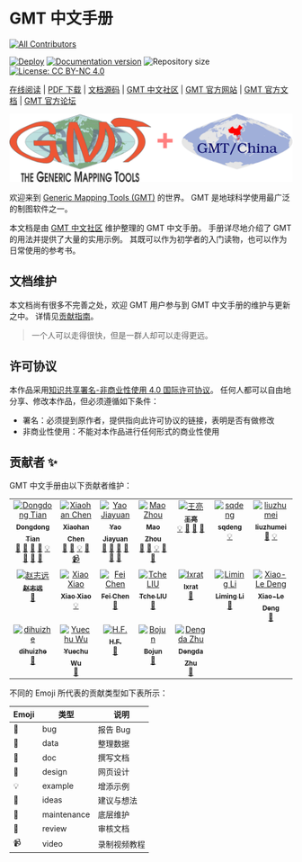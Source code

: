 # GMT 中文手册
<!-- ALL-CONTRIBUTORS-BADGE:START - Do not remove or modify this section -->
[![All Contributors](https://img.shields.io/badge/all_contributors-19-orange.svg?style=flat-square)](#contributors-)
<!-- ALL-CONTRIBUTORS-BADGE:END -->
[![Deploy](https://github.com/gmt-china/GMT_docs/actions/workflows/deploy.yml/badge.svg)](https://github.com/gmt-china/GMT_docs/actions/workflows/deploy.yml)
[![Documentation version](https://img.shields.io/badge/版本-v6.6-blue.svg)](https://docs.gmt-china.org/latest/)
![Repository size](https://img.shields.io/github/repo-size/gmt-china/GMT_Docs)
[![License: CC BY-NC 4.0](https://img.shields.io/badge/License-CC%20BY--NC%204.0-blue.svg)](https://creativecommons.org/licenses/by-nc/4.0/deed.zh-hans)

[在线阅读](https://docs.gmt-china.org/latest/) |
[PDF 下载](https://docs.gmt-china.org/latest/GMT_docs.pdf) |
[文档源码](https://github.com/gmt-china/GMT_Docs) |
[GMT 中文社区](https://gmt-china.org) |
[GMT 官方网站](https://www.generic-mapping-tools.org) |
[GMT 官方文档](https://docs.generic-mapping-tools.org) |
[GMT 官方论坛](https://forum.generic-mapping-tools.org/)

![GMT/China logo](https://raw.githubusercontent.com/gmt-china/logo/master/gmt-china-combined-logo.png)

欢迎来到 [Generic Mapping Tools (GMT)](https://www.generic-mapping-tools.org) 的世界。
GMT 是地球科学使用最广泛的制图软件之一。

本文档是由 [GMT 中文社区](https://gmt-china.org) 维护整理的 GMT 中文手册。
手册详尽地介绍了 GMT 的用法并提供了大量的实用示例。
其既可以作为初学者的入门读物，也可以作为日常使用的参考书。

## 文档维护

本文档尚有很多不完善之处，欢迎 GMT 用户参与到 GMT 中文手册的维护与更新之中。
详情见[贡献指南](https://docs.gmt-china.org/latest/contributing)。

> 一个人可以走得很快，但是一群人却可以走得更远。

## 许可协议

本作品采用[知识共享署名-非商业性使用 4.0 国际许可协议](http://creativecommons.org/licenses/by-nc/4.0/)。
任何人都可以自由地分享、修改本作品，但必须遵循如下条件：

- 署名：必须提到原作者，提供指向此许可协议的链接，表明是否有做修改
- 非商业性使用：不能对本作品进行任何形式的商业性使用

## 贡献者 ✨

GMT 中文手册由以下贡献者维护：

<!-- ALL-CONTRIBUTORS-LIST:START - Do not remove or modify this section -->
<!-- prettier-ignore-start -->
<!-- markdownlint-disable -->
<table>
  <tbody>
    <tr>
      <td align="center" valign="top" width="14.28%"><a href="https://seisman.info"><img src="https://avatars.githubusercontent.com/u/3974108?v=4?s=100" width="100px;" alt="Dongdong Tian"/><br /><sub><b>Dongdong Tian</b></sub></a><br /><a href="#ideas-seisman" title="Ideas, Planning, & Feedback">🤔</a> <a href="#maintenance-seisman" title="Maintenance">🚧</a> <a href="https://github.com/gmt-china/GMT_docs/issues?q=author%3Aseisman" title="Bug reports">🐛</a> <a href="https://github.com/gmt-china/GMT_docs/commits?author=seisman" title="Documentation">📖</a> <a href="#example-seisman" title="Examples">💡</a> <a href="https://github.com/gmt-china/GMT_docs/pulls?q=is%3Apr+reviewed-by%3Aseisman" title="Reviewed Pull Requests">👀</a> <a href="#data-seisman" title="Data">🔣</a> <a href="#design-seisman" title="Design">🎨</a></td>
      <td align="center" valign="top" width="14.28%"><a href="https://github.com/CovMat"><img src="https://avatars.githubusercontent.com/u/26203721?v=4?s=100" width="100px;" alt="Xiaohan Chen"/><br /><sub><b>Xiaohan Chen</b></sub></a><br /><a href="https://github.com/gmt-china/GMT_docs/issues?q=author%3ACovMat" title="Bug reports">🐛</a> <a href="https://github.com/gmt-china/GMT_docs/commits?author=CovMat" title="Documentation">📖</a> <a href="#example-CovMat" title="Examples">💡</a> <a href="https://github.com/gmt-china/GMT_docs/pulls?q=is%3Apr+reviewed-by%3ACovMat" title="Reviewed Pull Requests">👀</a> <a href="#video-CovMat" title="Videos">📹</a></td>
      <td align="center" valign="top" width="14.28%"><a href="https://core-man.github.io/academic/"><img src="https://avatars.githubusercontent.com/u/50591376?v=4?s=100" width="100px;" alt="Yao Jiayuan"/><br /><sub><b>Yao Jiayuan</b></sub></a><br /><a href="https://github.com/gmt-china/GMT_docs/issues?q=author%3Acore-man" title="Bug reports">🐛</a> <a href="#data-core-man" title="Data">🔣</a> <a href="https://github.com/gmt-china/GMT_docs/commits?author=core-man" title="Documentation">📖</a> <a href="#design-core-man" title="Design">🎨</a> <a href="#ideas-core-man" title="Ideas, Planning, & Feedback">🤔</a> <a href="https://github.com/gmt-china/GMT_docs/pulls?q=is%3Apr+reviewed-by%3Acore-man" title="Reviewed Pull Requests">👀</a></td>
      <td align="center" valign="top" width="14.28%"><a href="https://github.com/ZMAlt"><img src="https://avatars.githubusercontent.com/u/35285040?v=4?s=100" width="100px;" alt="Mao Zhou"/><br /><sub><b>Mao Zhou</b></sub></a><br /><a href="https://github.com/gmt-china/GMT_docs/commits?author=ZMAlt" title="Documentation">📖</a> <a href="https://github.com/gmt-china/GMT_docs/pulls?q=is%3Apr+reviewed-by%3AZMAlt" title="Reviewed Pull Requests">👀</a> <a href="#example-ZMAlt" title="Examples">💡</a> <a href="#ideas-ZMAlt" title="Ideas, Planning, & Feedback">🤔</a> <a href="https://github.com/gmt-china/GMT_docs/issues?q=author%3AZMAlt" title="Bug reports">🐛</a></td>
      <td align="center" valign="top" width="14.28%"><a href="https://github.com/wangliang1989"><img src="https://avatars.githubusercontent.com/u/12059719?v=4?s=100" width="100px;" alt="王亮"/><br /><sub><b>王亮</b></sub></a><br /><a href="#example-wangliang1989" title="Examples">💡</a> <a href="#ideas-wangliang1989" title="Ideas, Planning, & Feedback">🤔</a> <a href="https://github.com/gmt-china/GMT_docs/commits?author=wangliang1989" title="Documentation">📖</a> <a href="https://github.com/gmt-china/GMT_docs/pulls?q=is%3Apr+reviewed-by%3Awangliang1989" title="Reviewed Pull Requests">👀</a></td>
      <td align="center" valign="top" width="14.28%"><a href="https://github.com/sqdeng"><img src="https://avatars.githubusercontent.com/u/23623969?v=4?s=100" width="100px;" alt="sqdeng"/><br /><sub><b>sqdeng</b></sub></a><br /><a href="#example-sqdeng" title="Examples">💡</a></td>
      <td align="center" valign="top" width="14.28%"><a href="https://github.com/liuzhumei"><img src="https://avatars.githubusercontent.com/u/10167345?v=4?s=100" width="100px;" alt="liuzhumei"/><br /><sub><b>liuzhumei</b></sub></a><br /><a href="https://github.com/gmt-china/GMT_docs/issues?q=author%3Aliuzhumei" title="Bug reports">🐛</a> <a href="#example-liuzhumei" title="Examples">💡</a></td>
    </tr>
    <tr>
      <td align="center" valign="top" width="14.28%"><a href="https://github.com/zhaozhiyuan1989"><img src="https://avatars.githubusercontent.com/u/23535406?v=4?s=100" width="100px;" alt="赵志远"/><br /><sub><b>赵志远</b></sub></a><br /><a href="https://github.com/gmt-china/GMT_docs/issues?q=author%3Azhaozhiyuan1989" title="Bug reports">🐛</a></td>
      <td align="center" valign="top" width="14.28%"><a href="https://seispider.top/"><img src="https://avatars.githubusercontent.com/u/19745601?v=4?s=100" width="100px;" alt="Xiao Xiao"/><br /><sub><b>Xiao Xiao</b></sub></a><br /><a href="#example-SeisPider" title="Examples">💡</a></td>
      <td align="center" valign="top" width="14.28%"><a href="https://github.com/ohaiyofei"><img src="https://avatars.githubusercontent.com/u/14980765?v=4?s=100" width="100px;" alt="Fei Chen"/><br /><sub><b>Fei Chen</b></sub></a><br /><a href="https://github.com/gmt-china/GMT_docs/issues?q=author%3Aohaiyofei" title="Bug reports">🐛</a></td>
      <td align="center" valign="top" width="14.28%"><a href="https://tchel.github.io"><img src="https://avatars.githubusercontent.com/u/20499442?v=4?s=100" width="100px;" alt="Tche LIU"/><br /><sub><b>Tche LIU</b></sub></a><br /><a href="https://github.com/gmt-china/GMT_docs/issues?q=author%3ATcheL" title="Bug reports">🐛</a></td>
      <td align="center" valign="top" width="14.28%"><a href="https://github.com/lxrat"><img src="https://avatars.githubusercontent.com/u/26783212?v=4?s=100" width="100px;" alt="lxrat"/><br /><sub><b>lxrat</b></sub></a><br /><a href="https://github.com/gmt-china/GMT_docs/issues?q=author%3Alxrat" title="Bug reports">🐛</a></td>
      <td align="center" valign="top" width="14.28%"><a href="https://github.com/cugliming"><img src="https://avatars.githubusercontent.com/u/32346042?v=4?s=100" width="100px;" alt="Liming Li"/><br /><sub><b>Liming Li</b></sub></a><br /><a href="https://github.com/gmt-china/GMT_docs/commits?author=cugliming" title="Documentation">📖</a></td>
      <td align="center" valign="top" width="14.28%"><a href="https://xiaoledeng.github.io/publications/"><img src="https://avatars.githubusercontent.com/u/7454909?v=4?s=100" width="100px;" alt="Xiao-Le Deng"/><br /><sub><b>Xiao-Le Deng</b></sub></a><br /><a href="https://github.com/gmt-china/GMT_docs/issues?q=author%3Axiaoledeng" title="Bug reports">🐛</a></td>
    </tr>
    <tr>
      <td align="center" valign="top" width="14.28%"><a href="https://github.com/dihuizhe"><img src="https://avatars.githubusercontent.com/u/51852716?v=4?s=100" width="100px;" alt="dihuizhe"/><br /><sub><b>dihuizhe</b></sub></a><br /><a href="https://github.com/gmt-china/GMT_docs/issues?q=author%3Adihuizhe" title="Bug reports">🐛</a></td>
      <td align="center" valign="top" width="14.28%"><a href="https://github.com/SeisPiano"><img src="https://avatars.githubusercontent.com/u/107676207?v=4?s=100" width="100px;" alt="Yuechu Wu"/><br /><sub><b>Yuechu Wu</b></sub></a><br /><a href="https://github.com/gmt-china/GMT_docs/commits?author=SeisPiano" title="Documentation">📖</a></td>
      <td align="center" valign="top" width="14.28%"><a href="http://blog.rampant.life"><img src="https://avatars.githubusercontent.com/u/5670700?v=4?s=100" width="100px;" alt="H.F."/><br /><sub><b>H.F.</b></sub></a><br /><a href="https://github.com/gmt-china/GMT_docs/issues?q=author%3AJiangXL" title="Bug reports">🐛</a></td>
      <td align="center" valign="top" width="14.28%"><a href="http://berginjay.github.io"><img src="https://avatars.githubusercontent.com/u/30320251?v=4?s=100" width="100px;" alt="Bojun"/><br /><sub><b>Bojun</b></sub></a><br /><a href="https://github.com/gmt-china/GMT_docs/issues?q=author%3ABerginJay" title="Bug reports">🐛</a></td>
      <td align="center" valign="top" width="14.28%"><a href="https://github.com/Dengda98"><img src="https://avatars.githubusercontent.com/u/100606975?v=4?s=100" width="100px;" alt="Dengda Zhu"/><br /><sub><b>Dengda Zhu</b></sub></a><br /><a href="https://github.com/gmt-china/GMT_docs/commits?author=Dengda98" title="Documentation">📖</a></td>
    </tr>
  </tbody>
</table>

<!-- markdownlint-restore -->
<!-- prettier-ignore-end -->

<!-- ALL-CONTRIBUTORS-LIST:END -->

不同的 Emoji 所代表的贡献类型如下表所示：

| Emoji | 类型 | 说明 |
|---|---|---|
| 🐛 | bug | 报告 Bug |
| 🔣 | data | 整理数据 |
| 📖 | doc | 撰写文档 |
| 🎨 | design | 网页设计 |
| 💡 | example | 增添示例 |
| 🤔 | ideas | 建议与想法 |
| 🚧 | maintenance | 底层维护 |
| 👀 | review | 审核文档 |
| 📹 | video | 录制视频教程 |
